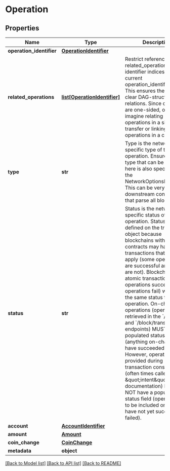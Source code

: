 # Operation

## Properties
Name | Type | Description | Notes
------------ | ------------- | ------------- | -------------
**operation_identifier** | [**OperationIdentifier**](OperationIdentifier.md) |  | 
**related_operations** | [**list[OperationIdentifier]**](OperationIdentifier.md) | Restrict referenced related_operations to identifier indices &lt; the current operation_identifier.index. This ensures there exists a clear DAG-structure of relations. Since operations are one-sided, one could imagine relating operations in a single transfer or linking operations in a call tree. | [optional] 
**type** | **str** | Type is the network-specific type of the operation. Ensure that any type that can be returned here is also specified in the NetworkOptionsResponse. This can be very useful to downstream consumers that parse all block data. | 
**status** | **str** | Status is the network-specific status of the operation. Status is not defined on the transaction object because blockchains with smart contracts may have transactions that partially apply (some operations are successful and some are not). Blockchains with atomic transactions (all operations succeed or all operations fail) will have the same status for each operation. On-chain operations (operations retrieved in the &#x60;/block&#x60; and &#x60;/block/transaction&#x60; endpoints) MUST have a populated status field (anything on-chain must have succeeded or failed). However, operations provided during transaction construction (often times called \&quot;intent\&quot; in the documentation) MUST NOT have a populated status field (operations yet to be included on-chain have not yet succeeded or failed). | [optional] 
**account** | [**AccountIdentifier**](AccountIdentifier.md) |  | [optional] 
**amount** | [**Amount**](Amount.md) |  | [optional] 
**coin_change** | [**CoinChange**](CoinChange.md) |  | [optional] 
**metadata** | **object** |  | [optional] 

[[Back to Model list]](../README.md#documentation-for-models) [[Back to API list]](../README.md#documentation-for-api-endpoints) [[Back to README]](../README.md)

